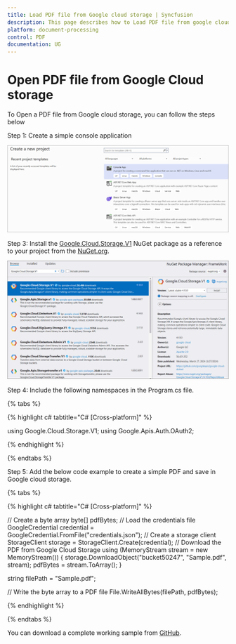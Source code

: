 ```yaml
---
title: Load PDF file from Google cloud storage | Syncfusion
description: This page describes how to Load PDF file from google cloud storage in C#  using Syncfusion .NET PDF library.
platform: document-processing
control: PDF
documentation: UG
---
```

# Open PDF file from Google Cloud storage

To Open a PDF file from Google cloud storage, you can follow the steps below

Step 1: Create a simple console application

![Project configuration window](Open-PDF-Images/Console-Application.png)

Step 3: Install the [Google.Cloud.Storage.V1](https://www.nuget.org/packages/Google.Cloud.Storage.V1) NuGet package as a reference to your project from the [NuGet.org](https://www.nuget.org/).

![NuGet package installation](Open-PDF-Images/Google.Cloud.Storage.V1-nuget.png)

Step 4: Include the following namespaces in the Program.cs file.

{% tabs %}

{% highlight c# tabtitle="C# [Cross-platform]" %}

using Google.Cloud.Storage.V1;
using Google.Apis.Auth.OAuth2;

{% endhighlight %}

{% endtabs %}


Step 5: Add the below code example to create a simple PDF and save in Google cloud storage.

{% tabs %}

{% highlight c# tabtitle="C# [Cross-platform]" %}

// Create a byte array
byte[] pdfBytes;
// Load the credentials file
GoogleCredential credential = GoogleCredential.FromFile("credentials.json");
// Create a storage client
StorageClient storage = StorageClient.Create(credential);
// Download the PDF from Google Cloud Storage
using (MemoryStream stream = new MemoryStream())
{
        storage.DownloadObject("bucket50247", "Sample.pdf", stream);
        pdfBytes = stream.ToArray();
}

string filePath = "Sample.pdf";

// Write the byte array to a PDF file
File.WriteAllBytes(filePath, pdfBytes);

{% endhighlight %}

{% endtabs %}

You can download a complete working sample from [GitHub](https://github.com/SyncfusionExamples/PDF-Examples/tree/master/Open-PDF-file/To%20Google%20Cloud%20Storage).
